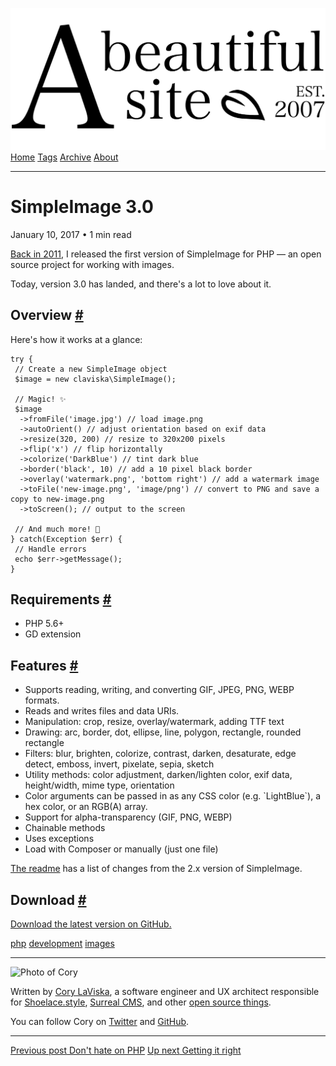 <a href="../../index.html" class="header-link"><img src="../../images/logos/wordmark.svg" alt="A Beautiful Site" class="wordmark" /></a> <a href="../../index.html" class="nav-item">Home</a> <a href="../../tags/index.html" class="nav-item">Tags</a> <a href="../index.html" class="nav-item">Archive</a> <a href="../../about/index.html" class="nav-item">About</a>

------------------------------------------------------------------------

SimpleImage 3.0
===============

January 10, 2017 • 1 min read

[Back in 2011](../index-3.html), I released the first version of SimpleImage for PHP — an open source project for working with images.

Today, version 3.0 has landed, and there's a lot to love about it.

Overview <a href="#overview" class="direct-link">#</a>
------------------------------------------------------

Here's how it works at a glance:

    try {
     // Create a new SimpleImage object
     $image = new claviska\SimpleImage();

     // Magic! ✨
     $image
      ->fromFile('image.jpg') // load image.png
      ->autoOrient() // adjust orientation based on exif data
      ->resize(320, 200) // resize to 320x200 pixels
      ->flip('x') // flip horizontally
      ->colorize('DarkBlue') // tint dark blue
      ->border('black', 10) // add a 10 pixel black border
      ->overlay('watermark.png', 'bottom right') // add a watermark image
      ->toFile('new-image.png', 'image/png') // convert to PNG and save a copy to new-image.png
      ->toScreen(); // output to the screen

     // And much more! 💪
    } catch(Exception $err) {
     // Handle errors
     echo $err->getMessage();
    }

Requirements <a href="#requirements" class="direct-link">#</a>
--------------------------------------------------------------

-   PHP 5.6+
-   GD extension

Features <a href="#features" class="direct-link">#</a>
------------------------------------------------------

-   Supports reading, writing, and converting GIF, JPEG, PNG, WEBP formats.
-   Reads and writes files and data URIs.
-   Manipulation: crop, resize, overlay/watermark, adding TTF text
-   Drawing: arc, border, dot, ellipse, line, polygon, rectangle, rounded rectangle
-   Filters: blur, brighten, colorize, contrast, darken, desaturate, edge detect, emboss, invert, pixelate, sepia, sketch
-   Utility methods: color adjustment, darken/lighten color, exif data, height/width, mime type, orientation
-   Color arguments can be passed in as any CSS color (e.g. \`LightBlue\`), a hex color, or an RGB(A) array.
-   Support for alpha-transparency (GIF, PNG, WEBP)
-   Chainable methods
-   Uses exceptions
-   Load with Composer or manually (just one file)

[The readme](https://github.com/claviska/SimpleImage#differences-from-simpleimage-2x) has a list of changes from the 2.x version of SimpleImage.

Download <a href="#download" class="direct-link">#</a>
------------------------------------------------------

[Download the latest version on GitHub.](https://github.com/claviska/SimpleImage)

<a href="../../tags/php/index.html" class="post-tag">php</a> <a href="../../tags/development/index.html" class="post-tag">development</a> <a href="../../tags/images/index.html" class="post-tag">images</a>

------------------------------------------------------------------------

<img src="http://0.gravatar.com/avatar/bf1b3b95fd5b096a3592247c29667b33?s=512" alt="Photo of Cory" class="avatar avatar-small" />

Written by [Cory LaViska](../../index-4.html), a software engineer and UX architect responsible for [Shoelace.style](https://shoelace.style/), [Surreal CMS](https://www.surrealcms.com/), and other [open source things](https://github.com/claviska).

You can follow Cory on [Twitter](https://twitter.com/bgooonz) and [GitHub](https://github.com/claviska).

------------------------------------------------------------------------

<a href="../dont-hate-on-php/index.html" class="post-nav-previous"><span class="small">Previous post</span> Don't hate on PHP</a> <a href="../getting-it-right/index.html" class="post-nav-next"><span class="small">Up next</span> Getting it right</a>
